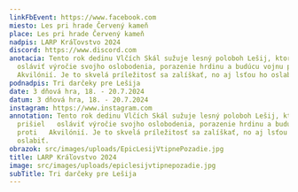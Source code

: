 ```yaml
---
linkFbEvent: https://www.facebook.com
miesto: Les pri hrade Červený kameň
place: Les pri hrade Červený kameň
nadpis: LARP Kráľovstvo 2024
discord: https://www.discord.com
anotacia: Tento rok dedinu Vlčích Skál sužuje lesný poloboh Lešij, ktorý prišiel
  osláviť výročie svojho oslobodenia, porazenie hrdinu a budúcu vojnu proti
  Akvilónií. Je to skvelá príležitosť sa zalíškať, no aj lsťou ho oslabiť.
podnadpis: Tri darčeky pre Lešija
date: 3 dňová hra, 18. - 20.7.2024
datum: 3 dňová hra, 18. - 20.7.2024
instagram: https://www.instagram.com
annotation: Tento rok dedinu Vlčích Skál sužuje lesný poloboh Lešij, ktorý
  prišiel   osláviť výročie svojho oslobodenia, porazenie hrdinu a budúcu vojnu
  proti   Akvilónií. Je to skvelá príležitosť sa zalíškať, no aj lsťou ho
  oslabiť.
obrazok: src/images/uploads/EpicLesijVtipnePozadie.jpg
title: LARP Kráľovstvo 2024
image: src/images/uploads/epiclesijvtipnepozadie.jpg
subTitle: Tri darčeky pre Lešija
---
```

